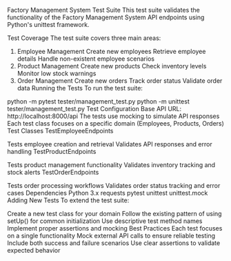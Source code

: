 Factory Management System Test Suite
This test suite validates the functionality of the Factory Management System API endpoints using Python's unittest framework.

Test Coverage
The test suite covers three main areas:

1. Employee Management
Create new employees
Retrieve employee details
Handle non-existent employee scenarios
2. Product Management
Create new products
Check inventory levels
Monitor low stock warnings
3. Order Management
Create new orders
Track order status
Validate order data
Running the Tests
To run the test suite:

python -m pytest tester/management_test.py
python -m unittest tester/management_test.py
Test Configuration
Base API URL: http://localhost:8000/api
The tests use mocking to simulate API responses
Each test class focuses on a specific domain (Employees, Products, Orders)
Test Classes
TestEmployeeEndpoints

Tests employee creation and retrieval
Validates API responses and error handling
TestProductEndpoints

Tests product management functionality
Validates inventory tracking and stock alerts
TestOrderEndpoints

Tests order processing workflows
Validates order status tracking and error cases
Dependencies
Python 3.x
requests
pytest
unittest
unittest.mock
Adding New Tests
To extend the test suite:

Create a new test class for your domain
Follow the existing pattern of using setUp() for common initialization
Use descriptive test method names
Implement proper assertions and mocking
Best Practices
Each test focuses on a single functionality
Mock external API calls to ensure reliable testing
Include both success and failure scenarios
Use clear assertions to validate expected behavior
